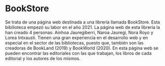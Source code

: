# BookStore

Se trata de una página web destinada a una librería llamada BookStore. Esta bibilioteca empezó su labor en el año 2021. 
La página web de esta librería la han creado 4 personas: Ainhoa Jauregiberri, Naroa Jauregi, Nora Royo y Lorea Intxausti.
Tienen una gran experiencia en el desarrollo web y en especial en el sector de las bibliotecas, puesto que, también son las creadoras de BookLand (2019) y BookWorld (2020).
En esta página web se pueden encontrar las editoriales con las que trabajan, los libros de cada editorial y los autores de los mismos.
